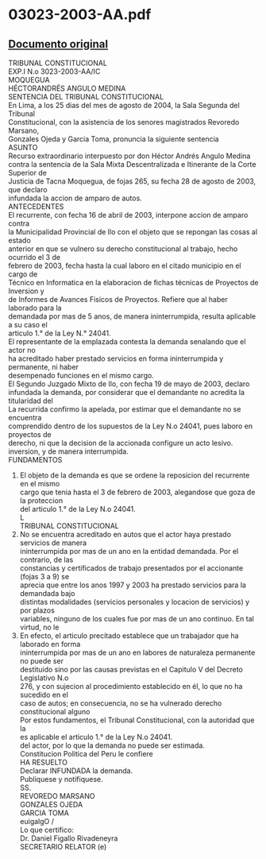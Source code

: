 
03023-2003-AA.pdf
=================
  
[Documento original](https://tc.gob.pe/jurisprudencia/2004/03023-2003-AA.pdf)  
---  
TRIBUNAL CONSTITUCIONAL  
EXP.I N.o 3023-2003-AA/IC  
MOQUEGUA  
HÉCTORANDRÉS ANGULO MEDINA  
SENTENCIA DEL TRIBUNAL CONSTITUCIONAL  
En Lima, a los 25 dias del mes de agosto de 2004, la Sala Segunda del Tribunal  
Constitucional, con la asistencia de los senores magistrados Revoredo Marsano,  
Gonzales Ojeda y Garcia Toma, pronuncia la siguiente sentencia  
ASUNTO  
Recurso extraordinario interpuesto por don Héctor Andrés Angulo Medina  
contra la sentencia de la Sala Mixta Descentralizada e Itinerante de la Corte Superior de  
Justicia de Tacna Moquegua, de fojas 265, su fecha 28 de agosto de 2003, que declaro  
infundada la accion de amparo de autos.  
ANTECEDENTES  
El recurrente, con fecha 16 de abril de 2003, interpone accion de amparo contra  
la Municipalidad Provincial de Ilo con el objeto que se repongan las cosas al estado  
anterior en que se vulnero su derecho constitucional al trabajo, hecho ocurrido el 3 de  
febrero de 2003, fecha hasta la cual laboro en el citado municipio en el cargo de  
Técnico en Informatica en la elaboracion de fichas técnicas de Proyectos de Inversion y  
de Informes de Avances Fisicos de Proyectos. Refiere que al haber laborado para la  
demandada por mas de 5 anos, de manera ininterrumpida, resulta aplicable a su caso el  
articulo 1.° de la Ley N.° 24041.  
El representante de la emplazada contesta la demanda senalando que el actor no  
ha acreditado haber prestado servicios en forma ininterrumpida y permanente, ni haber  
desempenado funciones en el mismo cargo.  
El Segundo Juzgado Mixto de Ilo, con fecha 19 de mayo de 2003, declaro  
infundada la demanda, por considerar que el demandante no acredita la titularidad del  
La recurrida confirmo la apelada, por estimar que el demandante no se encuentra  
comprendido dentro de los supuestos de la Ley N.o 24041, pues laboro en proyectos de  
derecho, ni que la decision de la accionada configure un acto lesivo.  
inversion, y de manera interrumpida.  
FUNDAMENTOS  
1. El objeto de la demanda es que se ordene la reposicion del recurrente en el mismo  
cargo que tenia hasta el 3 de febrero de 2003, alegandose que goza de la proteccion  
del articulo 1.° de la Ley N.o 24041.  
L  
TRIBUNAL CONSTITUCIONAL  
2. No se encuentra acreditado en autos que el actor haya prestado servicios de manera  
ininterrumpida por mas de un ano en la entidad demandada. Por el contrario, de las  
constancias y certificados de trabajo presentados por el accionante (fojas 3 a 9) se  
aprecia que entre los anos 1997 y 2003 ha prestado servicios para la demandada bajo  
distintas modalidades (servicios personales y locacion de servicios) y por plazos  
variables, ninguno de los cuales fue por mas de un ano continuo. En tal virtud, no le  
3. En efecto, el articulo precitado establece que un trabajador que ha laborado en forma  
ininterrumpida por mas de un ano en labores de naturaleza permanente no puede ser  
destituido sino por las causas previstas en el Capitulo V del Decreto Legislativo N.o  
276, y con sujecion al procedimiento establecido en él, lo que no ha sucedido en el  
caso de autos; en consecuencia, no se ha vulnerado derecho constitucional alguno  
Por estos fundamentos, el Tribunal Constitucional, con la autoridad que la  
es aplicable el articulo 1.° de la Ley N.o 24041.  
del actor, por lo que la demanda no puede ser estimada.  
Constitucion Politica del Peru le confiere  
HA RESUELTO  
Declarar INFUNDADA la demanda.  
Publiquese y notifiquese.  
SS.  
REVOREDO MARSANO  
GONZALES OJEDA  
GARCIA TOMA  
euigalgO /  
Lo que certifico:  
Dr. Daniel Figallo Rivadeneyra  
SECRETARIO RELATOR (e)